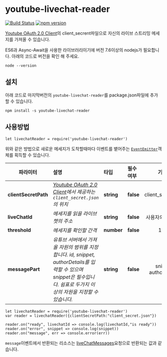 # youtube-livechat-reader
[![Build Status](https://travis-ci.org/byongshintv/youtube-livechat-reader.svg?branch=master)](https://travis-ci.org/byongshintv/youtube-livechat-reader)
[![npm version](https://badge.fury.io/js/youtube-livechat-reader.svg)](https://badge.fury.io/js/youtube-livechat-reader)

[Youtube OAuth 2.0 Client](https://console.developers.google.com/apis/credentials)의 client_secrent파일으로 자신의 라이브 스트리밍 메세지를 가져올 수 있습니다.

ES6과 Async-Await을 사용한 라이브러리이기에 버전 7.6이상의 nodejs가 필요합니다. 아래의 코드로 버전을 확인 해 주세요.
```
node --version
```

## 설치
아래 코드로 마지막버전의 `youtube-livechat-reader`를 package.json파일에 추가할 수 있습니다.
```
npm install -s youtube-livechat-reader
```

## 사용방법
```
let livechatReader = require('youtube-livechat-reader')
```
위와 같은 방법으로 새로운 메세지가 도착할때마다 이벤트를 뱉어주는 [`EventEmitter`](https://nodejs.org/api/events.html)객체를 획득할 수 있습니다.


| 파라미터     |   설명     | 타입 | 필수여부 | 기본값 |
| --------     |:---------------| :-----| :-----| :-----:|
| **clientSecretPath** | *[Youtube OAuth 2.0 Client](https://console.developers.google.com/apis/credentials)에서 제공하는 `client_secret.json`의 위치* | **string** | **false** | client_secret.json 
| **liveChatId**     | *메세지를 읽을 라이브챗의 주소* | **string** | **false** | 사용자의 라이브챗
| **threshold** |  *메세지를 확인할 간격*  | **number** | **false** | 1000
| **messagePart** |  *유튜브 서버에서 가져올 자원의 범위를 지정합니다. id, snippet, authorDetails를 입력할 수 있으며 snippet은 필수입니다. 쉼표로 두가지 이상의 자원을 지정할 수 있습니다.*  | **string** | **false** | snippet, authorDetails


```
let livechatReader = require('youtube-livechat-reader')
var reader = livechatReader({clientSecretPath:"client_secret.json"})

reader.on("ready", livechatId => console.log(livechatId,"is ready"))
reader.on("error", snippet => console.log(snippet))
reader.on("message", err => console.error(err))
```

`message`이벤트에서 반환되는 리소스는 [liveChatMessages]('https://developers.google.com/youtube/v3/live/docs/liveChatMessages/list')요청으로 반환되는 값과 같습니다.